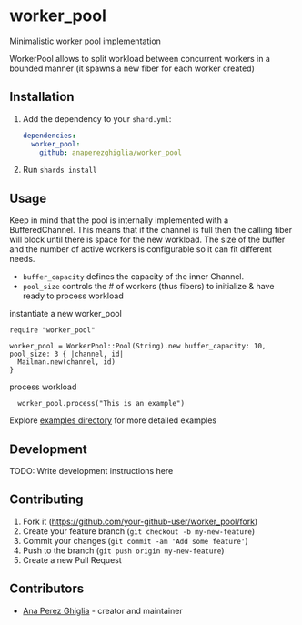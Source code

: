 # worker_pool

Minimalistic worker pool implementation

WorkerPool allows to split workload between concurrent workers in a bounded manner (it spawns a new fiber for each worker created)

## Installation

1. Add the dependency to your `shard.yml`:

   ```yaml
   dependencies:
     worker_pool:
       github: anaperezghiglia/worker_pool
   ```

2. Run `shards install`

## Usage

Keep in mind that the pool is internally implemented with a BufferedChannel. This means that if the channel is full then the calling fiber will block until there is space for the new workload. The size of the buffer and the number of active workers is configurable so it can fit different needs.  

- `buffer_capacity` defines the capacity of the inner Channel.
- `pool_size` controls the # of workers (thus fibers) to initialize & have ready to process workload

instantiate a new worker_pool

```crystal
require "worker_pool"

worker_pool = WorkerPool::Pool(String).new buffer_capacity: 10, pool_size: 3 { |channel, id|
  Mailman.new(channel, id)
}
```

process workload

```crystal
  worker_pool.process("This is an example")
```

Explore [examples directory](./examples) for more detailed examples

## Development

TODO: Write development instructions here

## Contributing

1. Fork it (<https://github.com/your-github-user/worker_pool/fork>)
2. Create your feature branch (`git checkout -b my-new-feature`)
3. Commit your changes (`git commit -am 'Add some feature'`)
4. Push to the branch (`git push origin my-new-feature`)
5. Create a new Pull Request

## Contributors

- [Ana Perez Ghiglia](https://github.com/your-github-user) - creator and maintainer
